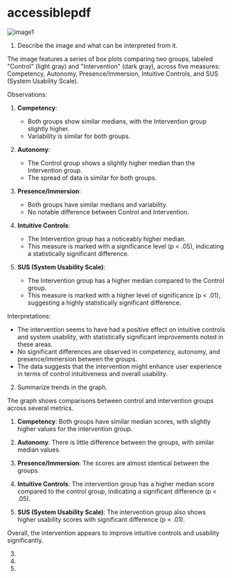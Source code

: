 # accessiblepdf

![image1](https://github.com/user-attachments/assets/c5eb7d28-3976-48ca-818a-a80dbbeccc27)

1) Describe the image and what can be interpreted from it.


The image features a series of box plots comparing two groups, labeled "Control" (light gray) and "Intervention" (dark gray), across five measures: Competency, Autonomy, Presence/Immersion, Intuitive Controls, and SUS (System Usability Scale).
  
Observations:
  
  1. **Competency**:
     - Both groups show similar medians, with the Intervention group slightly higher.
     - Variability is similar for both groups.
  
  2. **Autonomy**:
     - The Control group shows a slightly higher median than the Intervention group.
     - The spread of data is similar for both groups.
  
  3. **Presence/Immersion**:
     - Both groups have similar medians and variability.
     - No notable difference between Control and Intervention.
  
  4. **Intuitive Controls**:
     - The Intervention group has a noticeably higher median.
     - This measure is marked with a significance level (p < .05), indicating a statistically significant difference.
  
  5. **SUS (System Usability Scale)**:
     - The Intervention group has a higher median compared to the Control group.
     - This measure is marked with a higher level of significance (p < .01), suggesting a highly statistically significant difference.
  
Interpretations:

  
  - The intervention seems to have had a positive effect on intuitive controls and system usability, with statistically significant improvements noted in these areas.
  - No significant differences are observed in competency, autonomy, and presence/immersion between the groups.
  - The data suggests that the intervention might enhance user experience in terms of control intuitiveness and overall usability.



2) Summarize trends in the graph.

  The graph shows comparisons between control and intervention groups across several metrics.
  
  1. **Competency**: Both groups have similar median scores, with slightly higher values for the intervention group.
  
  2. **Autonomy**: There is little difference between the groups, with similar median values.
  
  3. **Presence/Immersion**: The scores are almost identical between the groups.
  
  4. **Intuitive Controls**: The intervention group has a higher median score compared to the control group, indicating a significant difference (p < .05).
  
  5. **SUS (System Usability Scale)**: The intervention group also shows higher usability scores with significant difference (p < .01).
  
  Overall, the intervention appears to improve intuitive controls and usability significantly.

3) 
4) 

5) 

